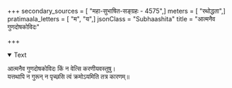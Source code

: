 +++
secondary_sources = [ "महा-सुभाषित-सङ्ग्रहः - 4575",]
meters = [ "रथोद्धता",]
pratimaala_letters = [ "म", "य",]
jsonClass = "Subhaashita"
title = "आत्मनैव गुणदोषकोविदः"

+++

<details open><summary>Text</summary>

आत्मनैव गुणदोषकोविदः किं न वेत्सि करणीयवस्तुषु।  
यत्तथापि न गुरून् न पृच्छसि त्वं क्रमोऽयमिति तत्र कारणम्॥
</details>
